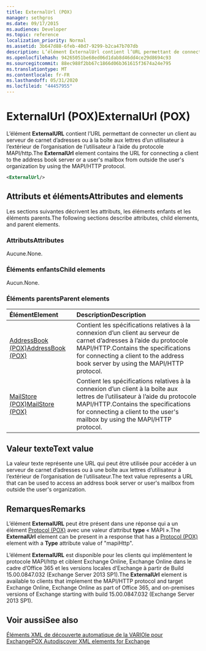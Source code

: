 ```yaml
---
title: ExternalUrl (POX)
manager: sethgros
ms.date: 09/17/2015
ms.audience: Developer
ms.topic: reference
localization_priority: Normal
ms.assetid: 3b647d88-6feb-40d7-9299-b2ca47b707db
description: L’élément ExternalUrl contient l’URL permettant de connecter un client au serveur de carnet d’adresses ou à la boîte aux lettres d’un utilisateur à l’extérieur de l’organisation de l’utilisateur à l’aide du protocole MAPI/HTTP.
ms.openlocfilehash: 94265051be68ed06d1dab8d46dd4ce29d8694c93
ms.sourcegitcommit: 88ec988f2bb67c1866d06b361615f3674a24e795
ms.translationtype: MT
ms.contentlocale: fr-FR
ms.lasthandoff: 05/31/2020
ms.locfileid: "44457955"
---
```

# <a name="externalurl-pox"></a><span data-ttu-id="0e2f2-103">ExternalUrl (POX)</span><span class="sxs-lookup"><span data-stu-id="0e2f2-103">ExternalUrl (POX)</span></span>

<span data-ttu-id="0e2f2-104">L’élément **ExternalURL** contient l’URL permettant de connecter un client au serveur de carnet d’adresses ou à la boîte aux lettres d’un utilisateur à l’extérieur de l’organisation de l’utilisateur à l’aide du protocole MAPI/http.</span><span class="sxs-lookup"><span data-stu-id="0e2f2-104">The **ExternalUrl** element contains the URL for connecting a client to the address book server or a user's mailbox from outside the user's organization by using the MAPI/HTTP protocol.</span></span> 
  
```XML
<ExternalUrl/>
```

## <a name="attributes-and-elements"></a><span data-ttu-id="0e2f2-105">Attributs et éléments</span><span class="sxs-lookup"><span data-stu-id="0e2f2-105">Attributes and elements</span></span>

<span data-ttu-id="0e2f2-106">Les sections suivantes décrivent les attributs, les éléments enfants et les éléments parents.</span><span class="sxs-lookup"><span data-stu-id="0e2f2-106">The following sections describe attributes, child elements, and parent elements.</span></span>
  
### <a name="attributes"></a><span data-ttu-id="0e2f2-107">Attributs</span><span class="sxs-lookup"><span data-stu-id="0e2f2-107">Attributes</span></span>

<span data-ttu-id="0e2f2-108">Aucune.</span><span class="sxs-lookup"><span data-stu-id="0e2f2-108">None.</span></span>
  
### <a name="child-elements"></a><span data-ttu-id="0e2f2-109">Éléments enfants</span><span class="sxs-lookup"><span data-stu-id="0e2f2-109">Child elements</span></span>

<span data-ttu-id="0e2f2-110">Aucun.</span><span class="sxs-lookup"><span data-stu-id="0e2f2-110">None.</span></span>
  
### <a name="parent-elements"></a><span data-ttu-id="0e2f2-111">Éléments parents</span><span class="sxs-lookup"><span data-stu-id="0e2f2-111">Parent elements</span></span>

|<span data-ttu-id="0e2f2-112">**Élément**</span><span class="sxs-lookup"><span data-stu-id="0e2f2-112">**Element**</span></span>|<span data-ttu-id="0e2f2-113">**Description**</span><span class="sxs-lookup"><span data-stu-id="0e2f2-113">**Description**</span></span>|
|:-----|:-----|
|[<span data-ttu-id="0e2f2-114">AddressBook (POX)</span><span class="sxs-lookup"><span data-stu-id="0e2f2-114">AddressBook (POX)</span></span>](addressbook-pox.md) <br/> |<span data-ttu-id="0e2f2-115">Contient les spécifications relatives à la connexion d’un client au serveur de carnet d’adresses à l’aide du protocole MAPI/HTTP.</span><span class="sxs-lookup"><span data-stu-id="0e2f2-115">Contains the specifications for connecting a client to the address book server by using the MAPI/HTTP protocol.</span></span>  <br/> |
|[<span data-ttu-id="0e2f2-116">MailStore (POX)</span><span class="sxs-lookup"><span data-stu-id="0e2f2-116">MailStore (POX)</span></span>](mailstore-pox.md) <br/> |<span data-ttu-id="0e2f2-117">Contient les spécifications relatives à la connexion d’un client à la boîte aux lettres de l’utilisateur à l’aide du protocole MAPI/HTTP.</span><span class="sxs-lookup"><span data-stu-id="0e2f2-117">Contains the specifications for connecting a client to the user's mailbox by using the MAPI/HTTP protocol.</span></span>  <br/> |
   
## <a name="text-value"></a><span data-ttu-id="0e2f2-118">Valeur texte</span><span class="sxs-lookup"><span data-stu-id="0e2f2-118">Text value</span></span>

<span data-ttu-id="0e2f2-119">La valeur texte représente une URL qui peut être utilisée pour accéder à un serveur de carnet d’adresses ou à une boîte aux lettres d’utilisateur à l’extérieur de l’organisation de l’utilisateur.</span><span class="sxs-lookup"><span data-stu-id="0e2f2-119">The text value represents a URL that can be used to access an address book server or user's mailbox from outside the user's organization.</span></span>
  
## <a name="remarks"></a><span data-ttu-id="0e2f2-120">Remarques</span><span class="sxs-lookup"><span data-stu-id="0e2f2-120">Remarks</span></span>

<span data-ttu-id="0e2f2-121">L’élément **ExternalURL** peut être présent dans une réponse qui a un élément [Protocol (POX)](protocol-pox.md) avec une valeur d’attribut **type** « MAPI ».</span><span class="sxs-lookup"><span data-stu-id="0e2f2-121">The **ExternalUrl** element can be present in a response that has a [Protocol (POX)](protocol-pox.md) element with a **Type** attribute value of "mapiHttp".</span></span> 
  
<span data-ttu-id="0e2f2-122">L’élément **ExternalURL** est disponible pour les clients qui implémentent le protocole MAPI/http et ciblent Exchange Online, Exchange Online dans le cadre d’Office 365 et les versions locales d’Exchange à partir de Build 15.00.0847.032 (Exchange Server 2013 SP1).</span><span class="sxs-lookup"><span data-stu-id="0e2f2-122">The **ExternalUrl** element is available to clients that implement the MAPI/HTTP protocol and target Exchange Online, Exchange Online as part of Office 365, and on-premises versions of Exchange starting with build 15.00.0847.032 (Exchange Server 2013 SP1).</span></span> 
  
## <a name="see-also"></a><span data-ttu-id="0e2f2-123">Voir aussi</span><span class="sxs-lookup"><span data-stu-id="0e2f2-123">See also</span></span>



[<span data-ttu-id="0e2f2-124">Éléments XML de découverte automatique de la VARIOle pour Exchange</span><span class="sxs-lookup"><span data-stu-id="0e2f2-124">POX Autodiscover XML elements for Exchange</span></span>](pox-autodiscover-xml-elements-for-exchange.md)

